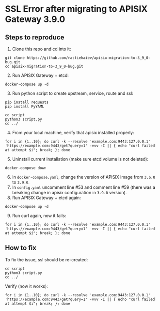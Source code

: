 # SSL Error after migrating to APISIX Gateway 3.9.0

## Steps to reproduce

1. Clone this repo and cd into it:
```shell
git clone https://github.com/rastiehaiev/apisix-migration-to-3_9_0-bug.git
cd apisix-migration-to-3_9_0-bug.git
```

2. Run APISIX Gateway + etcd:
```shell
docker-compose up -d
```

3. Run python script to create upstream, service, route and ssl:
```shell
pip install requests
pip install PyYAML

cd script
python3 script.py
cd ../
```

4. From your local machine, verify that apisix installed properly:
```shell
for i in {1..10}; do curl -k --resolve 'example.com:9443:127.0.0.1' 'https://example.com:9443/get?query=1' -vvv -I || { echo "curl failed at attempt $i"; break; }; done
```

5. Uninstall current installation (make sure etcd volume is not deleted):
```shell
docker-compose down
```
6. In `docker-compose.yaml`, change the version of APISIX image from `3.6.0` to `3.9.0`. 
7. In `config.yaml` uncomment line #53 and comment line #59 (there was a breaking change in apisix configuration in `3.9.0` version).
8. Run APISIX Gateway + etcd again:
```shell
docker-compose up -d
```

9. Run curl again, now it fails:
```shell
for i in {1..10}; do curl -k --resolve 'example.com:9443:127.0.0.1' 'https://example.com:9443/get?query=1' -vvv -I || { echo "curl failed at attempt $i"; break; }; done
```

## How to fix

To fix the issue, ssl should be re-created:
```shell
cd script
python3 script.py
cd ../
```
Verify (now it works):
```shell
for i in {1..10}; do curl -k --resolve 'example.com:9443:127.0.0.1' 'https://example.com:9443/get?query=1' -vvv -I || { echo "curl failed at attempt $i"; break; }; done
```